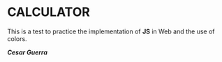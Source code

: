 # CALCULATOR

This is a test to practice the implementation of **JS** in Web and the use of colors.

**_Cesar Guerra_**
